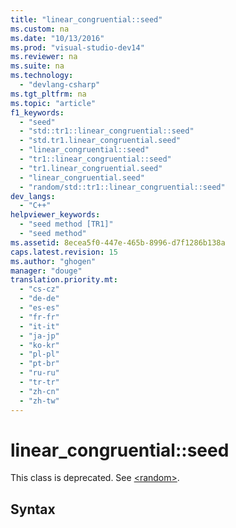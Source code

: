 ```yaml
---
title: "linear_congruential::seed"
ms.custom: na
ms.date: "10/13/2016"
ms.prod: "visual-studio-dev14"
ms.reviewer: na
ms.suite: na
ms.technology: 
  - "devlang-csharp"
ms.tgt_pltfrm: na
ms.topic: "article"
f1_keywords: 
  - "seed"
  - "std::tr1::linear_congruential::seed"
  - "std.tr1.linear_congruential.seed"
  - "linear_congruential::seed"
  - "tr1::linear_congruential::seed"
  - "tr1.linear_congruential.seed"
  - "linear_congruential.seed"
  - "random/std::tr1::linear_congruential::seed"
dev_langs: 
  - "C++"
helpviewer_keywords: 
  - "seed method [TR1]"
  - "seed method"
ms.assetid: 8ecea5f0-447e-465b-8996-d7f1286b138a
caps.latest.revision: 15
ms.author: "ghogen"
manager: "douge"
translation.priority.mt: 
  - "cs-cz"
  - "de-de"
  - "es-es"
  - "fr-fr"
  - "it-it"
  - "ja-jp"
  - "ko-kr"
  - "pl-pl"
  - "pt-br"
  - "ru-ru"
  - "tr-tr"
  - "zh-cn"
  - "zh-tw"
---
```

# linear_congruential::seed
This class is deprecated. See [\<random>](../Topic/%3Crandom%3E.md).  
  
## Syntax